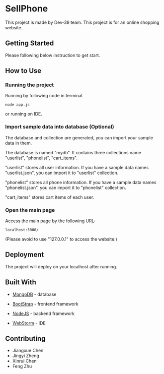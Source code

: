 # SellPhone

This project is made by Dev-39 team. This project is for an online shopping website.

## Getting Started

Please following below instruction to get start.

## How to Use

### Running the project

Running by following code in terminal.

```
node app.js
```

or running on IDE.

### Import sample data into database (Optional)

The database and collection are generated, you can import your sample data in them.

The database is named "mydb". It contains three collections name "userlist", "phonelist", "cart_items".

"userlist" stores all user information. If you have a sample data names "userlist.json", you can import it to "userlist" collection.

"phonelist" stores all phone information. If you have a sample data names "phonelist.json", you can import it to "phonelist" collection.

"cart_items" stores cart items of each user.

### Open the main page

Access the main page by the following URL:

```
localhost:3000/
```

(Please avoid to use "127.0.0.1" to access the website.)

## Deployment

The project will deploy on your localhost after running.

## Built With

* [MongoDB](https://www.mongodb.com/try/download) - database

* [BootStrap](https://getbootstrap.com/docs/3.4/getting-started/#download) - frontend framework

* [NodeJS](https://nodejs.org/en/download/) - backend framework

* [WebStorm](https://www.jetbrains.com/webstorm/download) - IDE

## Contributing

* Jiangxue Chen
* Jingyi Zheng
* Xinrui Chen
* Feng Zhu
